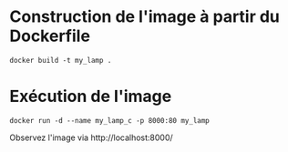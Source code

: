 # Construction de l'image à partir du Dockerfile

`docker build -t my_lamp .`

# Exécution de l'image

`docker run -d --name my_lamp_c -p 8000:80 my_lamp`

Observez l'image via http://localhost:8000/
